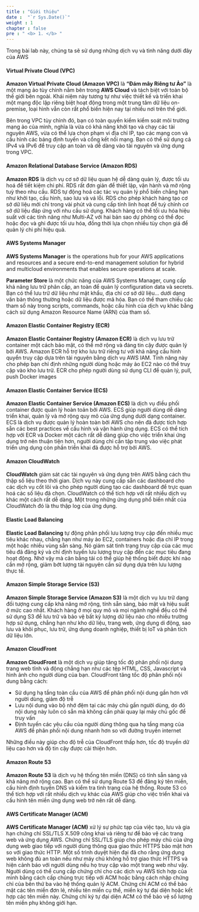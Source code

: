 ```yaml
---
title : "Giới thiệu"
date :  "`r Sys.Date()`" 
weight : 1
chapter : false
pre : " <b> 1. </b> "
---
```


Trong bài lab này, chúng ta sẽ sử dụng những dịch vụ và tình năng dưới đây của AWS

#### Virtual Private Cloud (VPC)

**Amazon Virtual Private Cloud (Amazon VPC)** là **“Đám mây Riêng tư Ảo”** là một mạng ảo tùy chỉnh nằm bên trong **AWS Cloud** và tách biệt với toàn bộ thế giới bên ngoài. Khái niệm này tương tự như việc thiết kế và triển khai một mạng độc lập riêng biệt hoạt động trong một trung tâm dữ liệu on-premise, loại hình vẫn còn rất phổ biến hiện nay tại nhiều nơi trên thế giới.

Bên trong VPC tùy chỉnh đó, bạn có toàn quyền kiểm kiểm soát môi trường mạng ảo của mình, nghĩa là vừa có khả năng khởi tạo và chạy các tài nguyên AWS, vừa có thể lựa chọn phạm vi địa chỉ IP, tạo các mạng con và cấu hình các bảng định tuyến và cổng kết nối mạng. Bạn có thể sử dụng cả IPv4 và IPv6 để truy cập an toàn và dễ dàng vào tài nguyên và ứng dụng trong VPC.

#### Amazon Relational Database Service (Amazon RDS)
**Amazon RDS** là dịch vụ cơ sở dữ liệu quan hệ dễ dàng quản lý, được tối ưu hoá để tiết kiệm chi phí. RDS rất đơn giản để thiết lập, vận hành và mở rộng tuỳ theo nhu cầu. RDS tự động hoá các tác vụ quản lý phổ biến chẳng hạn như khởi tạo, cấu hình, sao lưu và vá lỗi. RDS cho phép khách hàng tạo cơ sở dữ liệu mới chỉ trong vài phút và cung cấp tính linh hoạt để tuỳ chỉnh cơ sở dữ liệu đáp ứng với nhu cầu sử dụng. Khách hàng có thể tối ưu hóa hiệu suất với các tính năng như Multi-AZ với hai bản sao dự phòng có thể đọc hoặc đọc và ghi được tối ưu hóa,  đồng thời lựa chọn nhiều tùy chọn giá để quản lý chi phí hiệu quả.

#### AWS Systems Manager

**AWS Systems Manager** is the operations hub for your AWS applications and resources and a secure end-to-end management solution for hybrid and multicloud environments that enables secure operations at scale.

**Parameter Store** là một chức năng của AWS Systems Manager, cung cấp khả năng lưu trữ phân cấp, an toàn để quản lý configuration data và secrets. Bạn có thể lưu trữ dữ liệu như mật khẩu, địa chỉ cơ sở dữ liệu... dưới dạng văn bản thông thường hoặc dữ liệu được mã hóa. Bạn có thể tham chiếu các tham số này trong scripts, commands, hoặc cấu hình của dịch vụ khác bằng cách sử dụng Amazon Resource Name (ARN) của tham số.

#### Amazon Elastic Container Registry (ECR)
**Amazon Elastic Container Registry (Amazon ECR)** là dịch vụ lưu trữ container một cách bảo mật, có thể mở rộng và đáng tin cậy được quản lý bởi AWS. Amazon ECR hỗ trợ kho lưu trữ riêng tư với khả năng cấu hình quyển truy cập dựa trên tài nguyên bằng dịch vụ AWS IAM. Tính năng này cho phép bạn chỉ định những người dùng hoặc máy ảo EC2 nào có thể truy cập vào kho lưu trữ. ECR cho phép người dùng sử dụng CLI để quản lý, pull, push Docker images

#### Amazon Elastic Container Service (ECS)
**Amazon Elastic Container Service (Amazon ECS)** là dịch vụ điều phối container được quản lý hoàn toản bởi AWS. ECS giúp người dùng dễ dàng triển khai, quản lý và mở rộng quy mô của ứng dụng dưới dạng container. ECS là dịch vụ được quản lý hoàn toàn bởi AWS cho nên đã được tích hợp sẵn các best practices về cấu hình và vận hành ứng dụng. ECS có thể tích hợp với ECR và Docker một cách rất dễ dàng giúp cho việc triển khai ứng dụng trở nên thuận tiện hơn, người dùng chỉ cần tập trung vào việc phát triển ưng dụng còn phần triển khai đã được hỗ trợ bởi AWS.

#### Amazon CloudWatch
**CloudWatch** giám sát các tài nguyên và ứng dụng trên AWS bằng cách thu thập số liệu theo thời gian. Dịch vụ này cung cấp sẵn các dashboard cho các dịch vụ cốt lõi và cho phép người dùng tạo các dashboard để trực quan hoá các số liệu đã chọn. CloudWatch có thể tích hợp với rất nhiều dịch vụ khác một cách rất dễ dàng. Một trong những ứng dụng phổ biến nhất của CloudWatch đó là thu thập log của ứng dụng.

#### Elastic Load Balancing
**Elastic Load Balancing** tự động phân phối lưu lượng truy cập đến nhiều mục tiêu khác nhau, chẳng hạn như máy ảo EC2, containers hoặc địa chỉ IP trong một hoặc nhiều vùng sẵn sàng. Nó giám sát tình trạng truy cập của các mục tiêu đã đăng ký và chỉ định tuyến lưu lượng truy cập đến các mục tiêu đang hoạt động. Nhờ vậy mà cân bằng tải có thể giúp hệ thống biết được khi nào cần mở rộng, giảm bớt lượng tài nguyên cần sử dụng dựa trên lưu lượng thực tế.

#### Amazon Simple Storage Service (S3)
**Amazon Simple Storage Service (Amazon S3)** là một dịch vụ lưu trữ dạng đối tượng cung cấp khả năng mở rộng, tính sẵn sàng, bảo mật và hiệu suất ở mức cao nhất. Khách hàng ở mọi quy mô và mọi ngành nghề đều có thể sử dụng S3 để lưu trữ và bảo vệ bất kỳ lượng dữ liệu nào cho nhiều trường hợp sử dụng, chẳng hạn như kho dữ liệu, trang web, ứng dụng di động, sao lưu và khôi phục, lưu trữ, ứng dụng doanh nghiệp, thiết bị IoT và phân tích dữ liệu lớn.

#### Amazon CloudFront
**Amazon CloudFront** là một dịch vụ giúp tăng tốc độ phân phối nội dung trang web tĩnh và động chẳng hạn như các tệp HTML, CSS, Javascript và hình ảnh cho người dùng của bạn. CloudFront tăng tốc độ phân phối nội dung bằng cách:
- Sử dụng hạ tầng toàn cầu của AWS để phân phối nội dung gần hơn với người dùng, giảm độ trễ
- Lưu nội dung vào bộ nhớ đệm tại các máy chủ gần người dùng, do đó nội dung này luôn có sẵn mà không cần phải quay lại máy chủ gốc để truy vấn
- Định tuyến các yêu cầu của người dùng thông qua hạ tầng mạng của AWS để phân phối nội dung nhanh hơn so với đường truyền internet

Những điều này giúp cho độ trễ của CloudFront thấp hơn, tốc độ truyền dữ liệu cao hơn và độ tin cậy được cải thiện hơn.

#### Amazon Route 53
**Amazon Route 53** là dịch vụ hệ thống tên miền (DNS) có tính sẵn sàng và khả năng mở rộng cao. Bạn có thể sử dụng Route 53 để đăng ký tên miền, cấu hình định tuyến DNS và kiểm tra tình trạng của hệ thống. Route 53 có thể tích hợp với rất nhiều dịch vụ khác của AWS giúp cho việc triển khai và cấu hình tên miền ứng dụng web trở nên rất dễ dàng.

#### AWS Certificate Manager (ACM)
**AWS Certificate Manager (ACM)** xử lý sự phức tạp của việc tạo, lưu và gia hạn chứng chỉ SSL/TLS X.509 công khai và riêng tư để bảo vệ các trang web và ứng dụng AWS. Chứng chỉ SSL/TLS giúp cho phép máy chủ của ứng dụng web giao tiếp với người dùng thông qua giao thức HTTPS bảo mật hơn so với giao thức HTTP. Một số trình duyệt hiện đại đã cho rằng ứng dụng web không đủ an toàn nếu như máy chủ không hỗ trợ giao thức HTTPS và hiện cảnh báo với người dùng nếu họ truy cập vào một trang web như vậy.
Người dùng có thể cung cấp chứng chỉ cho các dịch vụ AWS tích hợp của mình bằng cách cấp chúng trực tiếp với ACM hoặc bằng cách nhập chứng chỉ của bên thứ ba vào hệ thống quản lý ACM. Chứng chỉ ACM có thể bảo mật các tên miền đơn lẻ, nhiều tên miền cụ thể, miền ký tự đại diện hoặc kết hợp các tên miền này. Chứng chỉ ký tự đại diện ACM có thể bảo vệ số lượng tên miền phụ không giới hạn.
